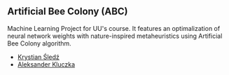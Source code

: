 ## Artificial Bee Colony (ABC)

Machine Learning Project for UU's course. It features an optimalization of neural network weights with nature-inspired metaheuristics using Artificial Bee Colony algorithm.

- [Krystian Śledź](https://github.com/krystiansledz)
- [Aleksander Kluczka](https://github.com/vis4rd)
